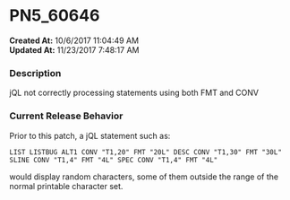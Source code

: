 # PN5_60646

**Created At:** 10/6/2017 11:04:49 AM  
**Updated At:** 11/23/2017 7:48:17 AM  


### Description

jQL not correctly processing statements using both FMT and CONV



### Current Release Behavior

Prior to this patch, a jQL statement such as:

```
LIST LISTBUG ALT1 CONV "T1,20" FMT "20L" DESC CONV "T1,30" FMT "30L" SLINE CONV "T1,4" FMT "4L" SPEC CONV "T1,4" FMT "4L"
```

would display random characters, some of them outside the range of the normal printable character set.
